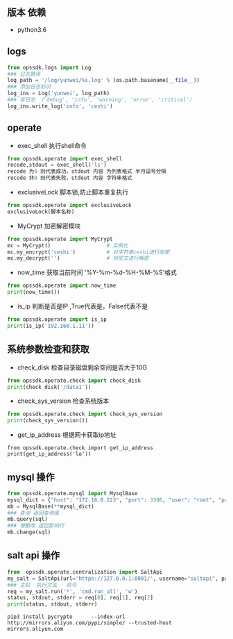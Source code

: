 ## 版本 依赖
- python3.6
## logs
```python
from opssdk.logs import Log
### 日志路径
log_path = '/log/yunwei/%s.log' % (os.path.basename(__file__))
### 添加日志标识
log_ins = Log('yunwei', log_path)
### 写日志 （'debug', 'info', 'warning', 'error', 'critical'）
log_ins.write_log('info', 'ceshi')
```
## operate
- exec_shell 执行shell命令
```python
from opssdk.operate import exec_shell
recode,stdout = exec_shell('ls')
recode 为0 则代表成功，stdout 内容 为列表格式 半月逗号分隔
recode 非0 则代表失败，stdout 内容 字符串格式
```
- exclusiveLock  脚本锁,防止脚本重复执行
```python
from opssdk.operate import exclusiveLock
exclusiveLock(脚本名称)
```
- MyCrypt  加密解密模块
```python
from opssdk.operate import MyCrypt
mc = MyCrypt()                  # 实例化
mc.my_encrypt('ceshi')          # 对字符串ceshi进行加密
mc.my_decrypt('')               # 对密文进行解密
```
- now_time 获取当前时间 '%Y-%m-%d-%H-%M-%S'格式
```python
from opssdk.operate import now_time
print(now_time())
```
- is_ip 判断是否是IP ,True代表是，False代表不是
```python
from opssdk.operate import is_ip
print(is_ip('192.168.1.11'))
```
## 系统参数检查和获取
- check_disk 检查目录磁盘剩余空间是否大于10G
```python
from opssdk.operate.check import check_disk
print(check_disk('/data1'))
```
- check_sys_version 检查系统版本
```python
from opssdk.operate.check import check_sys_version
print(check_sys_version())
```
- get_ip_address  根据网卡获取ip地址
```
from opssdk.operate.check import get_ip_address
print(get_ip_address('lo'))
```

## mysql 操作
```python
from opssdk.operate.mysql import MysqlBase
mysql_dict = {"host": "172.16.0.223", "port": 3306, "user": "root", "passwd": "ljXrcyn7", "db": "zhi"}
mb = MysqlBase(**mysql_dict)
### 查询 返回查询值
mb.query(sql)
### 增删改 返回影响行
mb.change(sql)
```
## salt api 操作
```python
from  opssdk.operate.centralization import SaltApi
my_salt = SaltApi(url='https://127.0.0.1:8001/', username="saltapi", password="shenshuo")
### 主机  执行方法   命令
req = my_salt.run('*', 'cmd.run_all', 'w')
status, stdout, stderr = req[0], req[1], req[2]
print(status, stdout, stderr)
```


```
pip3 install pycrypto      --index-url http://mirrors.aliyun.com/pypi/simple/ --trusted-host mirrors.aliyun.com
```